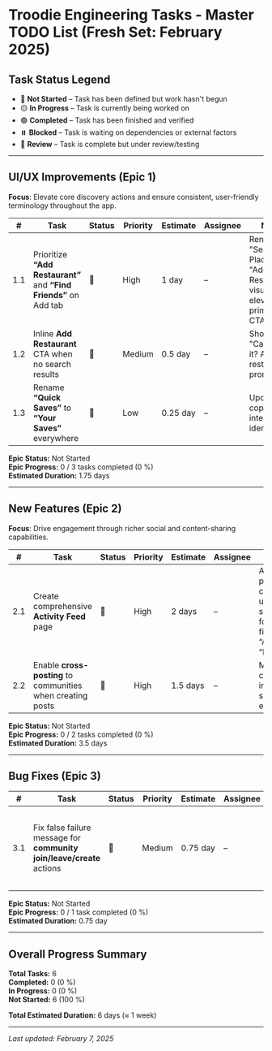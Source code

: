 # Troodie Engineering Tasks - Master TODO List (Fresh Set: February 2025)

## Task Status Legend
- 🔴 **Not Started** – Task has been defined but work hasn't begun
- 🟡 **In Progress** – Task is currently being worked on
- 🟢 **Completed** – Task has been finished and verified
- ⏸️ **Blocked** – Task is waiting on dependencies or external factors
- 🔄 **Review** – Task is complete but under review/testing

---

## UI/UX Improvements (Epic 1)

**Focus**: Elevate core discovery actions and ensure consistent, user-friendly terminology throughout the app.

| # | Task | Status | Priority | Estimate | Assignee | Notes |
|---|------|--------|----------|----------|----------|-------|
| 1.1 | Prioritize **“Add Restaurant”** and **“Find Friends”** on Add tab | 🔴 | High | 1 day | – | Rename "Search Places" ➜ "Add Restaurant"; visually elevate two primary CTAs |
| 1.2 | Inline **Add Restaurant** CTA when no search results | 🔴 | Medium | 0.5 day | – | Show "Can’t find it? Add this restaurant." prompt |
| 1.3 | Rename **“Quick Saves”** to **“Your Saves”** everywhere | 🔴 | Low | 0.25 day | – | Update copy & any internal identifiers |

**Epic Status:** Not Started  
**Epic Progress:** 0 / 3 tasks completed (0 %)  
**Estimated Duration:** 1.75 days

---

## New Features (Epic 2)

**Focus**: Drive engagement through richer social and content-sharing capabilities.

| # | Task | Status | Priority | Estimate | Assignee | Notes |
|---|------|--------|----------|----------|----------|-------|
| 2.1 | Create comprehensive **Activity Feed** page | 🔴 | High | 2 days | – | Aggregate posts, community updates, saves, follows; filters for “All” vs “Friends” |
| 2.2 | Enable **cross-posting** to communities when creating posts | 🔴 | High | 1.5 days | – | Multi-select communities in post flow; show post in each feed |

**Epic Status:** Not Started  
**Epic Progress:** 0 / 2 tasks completed (0 %)  
**Estimated Duration:** 3.5 days

---

## Bug Fixes (Epic 3)

| # | Task | Status | Priority | Estimate | Assignee | Notes |
|---|------|--------|----------|----------|----------|-------|
| 3.1 | Fix false failure message for **community join/leave/create** actions | 🔴 | Medium | 0.75 day | – | Ensure success state shows without erroneous error toast |

**Epic Status:** Not Started  
**Epic Progress:** 0 / 1 task completed (0 %)  
**Estimated Duration:** 0.75 day

---

## Overall Progress Summary

**Total Tasks:** 6  
**Completed:** 0 (0 %)  
**In Progress:** 0 (0 %)  
**Not Started:** 6 (100 %)  

**Total Estimated Duration:** 6 days (≈ 1 week)

---

_Last updated: February 7, 2025_

